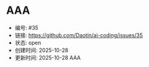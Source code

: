 # AAA

- 编号: #35
- 链接: https://github.com/Daotin/ai-coding/issues/35
- 状态: open
- 创建时间: 2025-10-28
- 更新时间: 2025-10-28
AAA
